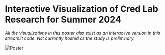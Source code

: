 # Interactive Visualization of Cred Lab Research for Summer 2024

_All the visualizations in this poster also exist as an interactive version in this streamlit code. Not currently hosted as the study is preliminary._

![Poster](https://github.com/user-attachments/assets/372f8181-7428-4ffc-acbd-e1d136ad4564)
